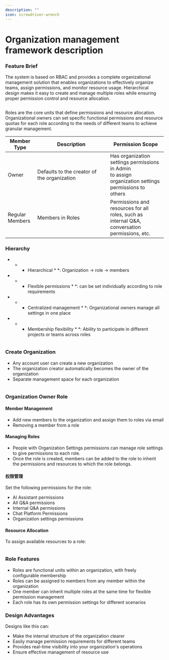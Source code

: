 ```yaml
---
description: ""
icon: screwdriver-wrench
---
```


# Organization management framework description

### Feature Brief

The system is based on RBAC and provides a complete organizational management solution that enables organizations to effectively organize teams, assign permissions, and monitor resource usage. Hierarchical design makes it easy to create and manage multiple roles while ensuring proper permission control and resource allocation.

<figure><img src="../.gitbook/assets/截圖 2025-03-30 下午6.42.56.png" alt=""><figcaption></figcaption></figure>

Roles are the core units that define permissions and resource allocation. Organizational owners can set specific functional permissions and resource quotas for each role according to the needs of different teams to achieve granular management.

<table><thead><tr><th>Member Type</th><th width="215.55859375"> Description</th><th> Permission Scope</th></tr></thead><tbody><tr><td> Owner</td><td> Defaults to the creator of the organization</td><td> Has organization settings permissions in Admin<br>to assign organization settings permissions to others</td></tr><tr><td> Regular Members</td><td> Members in Roles</td><td> Permissions and resources for all roles, such as internal Q&A, conversation permissions, etc.</td></tr></tbody></table>

### Hierarchy

- - - Hierarchical \* \*: Organization → role → members
- - - Flexible permissions \* \*: can be set individually according to role requirements
- - - Centralized management \* \*: Organizational owners manage all settings in one place
- - - Membership flexibility \* \*: Ability to participate in different projects or teams across roles

<figure><img src="../.gitbook/assets/image (80).png" alt=""><figcaption></figcaption></figure>

### Create Organization

- Any account user can create a new organization
- The organization creator automatically becomes the owner of the organization
- Separate management space for each organization

<figure><img src="../.gitbook/assets/截圖 2025-03-30 下午5.55.17.png" alt=""><figcaption></figcaption></figure>

### Organization Owner Role

#### Member Management

- Add new members to the organization and assign them to roles via email
- Removing a member from a role

#### Managing Roles

- People with Organization Settings permissions can manage role settings to give permissions to each role.
- Once the role is created, members can be added to the role to inherit the permissions and resources to which the role belongs.

#### 权限管理

Set the following permissions for the role:

- AI Assistant permissions
- All Q&A permissions
- Internal Q&A permissions
- Chat Platform Permissions
- Organization settings permissions

#### Resource Allocation

To assign available resources to a role:

<figure><img src="../.gitbook/assets/截圖 2025-03-30 下午5.59.41.png" alt=""><figcaption></figcaption></figure>

### Role Features

- Roles are functional units within an organization, with freely configurable membership
- Roles can be assigned to members from any member within the organization
- One member can inherit multiple roles at the same time for flexible permission management
- Each role has its own permission settings for different scenarios

### Design Advantages

Designs like this can:

- Make the internal structure of the organization clearer
- Easily manage permission requirements for different teams
- Provides real-time visibility into your organization's operations
- Ensure effective management of resource use